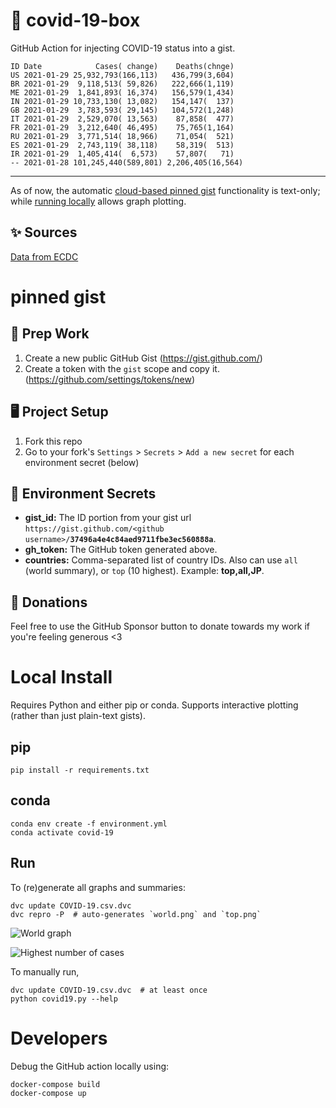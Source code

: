 # 🏥 covid-19-box

GitHub Action for injecting COVID-19 status into a gist.

```
ID Date            Cases( change)    Deaths(chnge)
US 2021-01-29 25,932,793(166,113)   436,799(3,604)
BR 2021-01-29  9,118,513( 59,826)   222,666(1,119)
ME 2021-01-29  1,841,893( 16,374)   156,579(1,434)
IN 2021-01-29 10,733,130( 13,082)   154,147(  137)
GB 2021-01-29  3,783,593( 29,145)   104,572(1,248)
IT 2021-01-29  2,529,070( 13,563)    87,858(  477)
FR 2021-01-29  3,212,640( 46,495)    75,765(1,164)
RU 2021-01-29  3,771,514( 18,966)    71,054(  521)
ES 2021-01-29  2,743,119( 38,118)    58,319(  513)
IR 2021-01-29  1,405,414(  6,573)    57,807(   71)
-- 2021-01-28 101,245,440(589,801) 2,206,405(16,564)
```

---

As of now, the automatic [cloud-based pinned gist](#pinned-gist) functionality is text-only;
while [running locally](#local-install) allows graph plotting.

## ✨ Sources

[Data from ECDC](https://www.ecdc.europa.eu/en/publications-data/download-todays-data-geographic-distribution-covid-19-cases-worldwide)

# pinned gist

## 🎒 Prep Work
1. Create a new public GitHub Gist (https://gist.github.com/)
1. Create a token with the `gist` scope and copy it. (https://github.com/settings/tokens/new)

## 🖥 Project Setup
1. Fork this repo
1. Go to your fork's `Settings` > `Secrets` > `Add a new secret` for each environment secret (below)

## 🤫 Environment Secrets
- **gist_id:** The ID portion from your gist url `https://gist.github.com/<github username>/`**`37496a4e4c84aed9711fbe3ec560888a`**.
- **gh_token:** The GitHub token generated above.
- **countries:** Comma-separated list of country IDs. Also can use `all` (world summary), or `top` (10 highest). Example: **top,all,JP**.

## 💸 Donations

Feel free to use the GitHub Sponsor button to donate towards my work if you're feeling generous <3

# Local Install

Requires Python and either pip or conda. Supports interactive plotting (rather than just plain-text gists).

## pip

```
pip install -r requirements.txt
```

## conda

```
conda env create -f environment.yml
conda activate covid-19
```

## Run

To (re)generate all graphs and summaries:

```
dvc update COVID-19.csv.dvc
dvc repro -P  # auto-generates `world.png` and `top.png`
```

![World graph](world.png)

![Highest number of cases](top.png)

To manually run,

```
dvc update COVID-19.csv.dvc  # at least once
python covid19.py --help
```

# Developers

Debug the GitHub action locally using:

```
docker-compose build
docker-compose up
```
